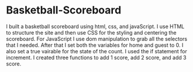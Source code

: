 # Basketball-Scoreboard
I built a basketball scoreboard using html, css, and javaScript. I use HTML to structure the site and then use CSS for the styling and centering the scoreboard. For JavaScript I use dom manipulation to grab all the selectors that I needed. After that I set both the variables for home and guest to 0. I also set a true vairable for the state of the count. I used the if statement for increment. I created three functions to add 1 score, add 2 score, and add 3 score. 
